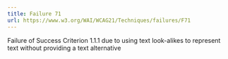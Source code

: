```yaml
---
title: Failure 71
url: https://www.w3.org/WAI/WCAG21/Techniques/failures/F71
---
```

Failure of Success Criterion 1.1.1 due to using text look-alikes to represent text without providing a text alternative
